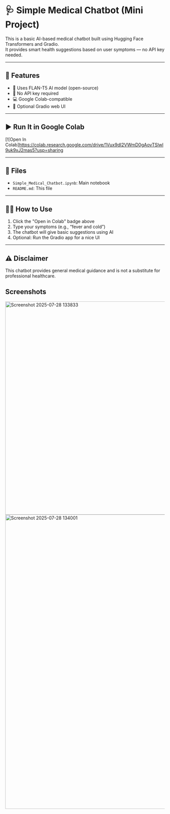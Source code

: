 # 🩺 Simple Medical Chatbot (Mini Project)

This is a basic AI-based medical chatbot built using Hugging Face Transformers and Gradio.  
It provides smart health suggestions based on user symptoms — no API key needed.

---

## 🚀 Features
- 🤖 Uses FLAN-T5 AI model (open-source)
- 🔐 No API key required
- 💻 Google Colab-compatible
- 🎨 Optional Gradio web UI

---

## ▶️ Run It in Google Colab

[![Open In Colab]https://colab.research.google.com/drive/1Vux9dI2VWmD0gAovTSlwl9uk9xJ2mas5?usp=sharing


---

## 📁 Files
- `Simple_Medical_Chatbot.ipynb`: Main notebook
- `README.md`: This file

---

## 🙋‍♂️ How to Use
1. Click the "Open in Colab" badge above  
2. Type your symptoms (e.g., “fever and cold”)  
3. The chatbot will give basic suggestions using AI  
4. Optional: Run the Gradio app for a nice UI

---

## ⚠️ Disclaimer
This chatbot provides general medical guidance and is not a substitute for professional healthcare.

## Screenshots
<img width="1695" height="671" alt="Screenshot 2025-07-28 133833" src="https://github.com/user-attachments/assets/84e039dc-cc9e-4400-990f-b782a47d5864" />

<img width="1854" height="927" alt="Screenshot 2025-07-28 134001" src="https://github.com/user-attachments/assets/213c7a7e-30a8-4ceb-81e9-755098ae7314" />



